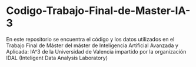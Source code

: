 # Codigo-Trabajo-Final-de-Master-IA-3
En este repositorio se encuentra el código y los datos utilizados en el Trabajo Final de Máster del máster de Inteligencia Artificial Avanzada y Aplicada: IA^3 de la Universidad de Valencia impartido por la organización IDAL (Inteligent Data Analysis Laboratory)
